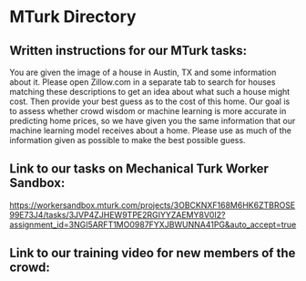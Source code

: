 # MTurk Directory
## Written instructions for our MTurk tasks:
You are given the image of a house in Austin, TX and some information about it. Please open Zillow.com in a separate tab to search for houses matching these descriptions to get an idea about what such a house might cost. Then provide your best guess as to the cost of this home.
Our goal is to assess whether crowd wisdom or machine learning is more accurate in predicting home prices, so we have given you the same information that our machine learning model receives about a home. Please use as much of the information given as possible to make the best possible guess.
## Link to our tasks on Mechanical Turk Worker Sandbox: 
https://workersandbox.mturk.com/projects/3OBCKNXF168M6HK6ZTBROSE99E73J4/tasks/3JVP4ZJHEW9TPE2RGIYYZAEMY8V0I2?assignment_id=3NGI5ARFT1MO0987FYXJBWUNNA41PG&auto_accept=true
## Link to our training video for new members of the crowd:


